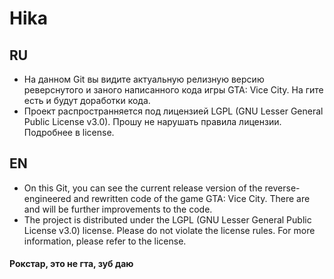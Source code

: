 # Hika
## RU
- На данном Git вы видите актуальную релизную версию реверснутого и заного написанного кода игры GTA: Vice City. На гите есть и будут доработки кода.
- Проект распространняется под лицензией LGPL (GNU Lesser General Public License v3.0). Прошу не нарушать правила лицензии. Подробнее в license.
## EN
- On this Git, you can see the current release version of the reverse-engineered and rewritten code of the game GTA: Vice City. There are and will be further improvements to the code.
- The project is distributed under the LGPL (GNU Lesser General Public License v3.0) license. Please do not violate the license rules. For more information, please refer to the license.

#### Рокстар, это не гта, зуб даю

